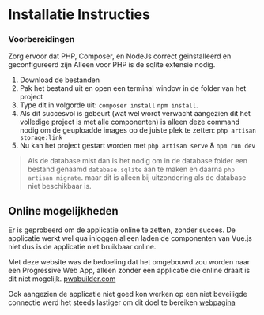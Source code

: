 # Installatie Instructies

### Voorbereidingen

Zorg ervoor dat PHP, Composer, en NodeJs correct geinstalleerd en geconfigureerd zijn
Alleen voor PHP is de sqlite extensie nodig.

1. Download de bestanden
2. Pak het bestand uit en open een terminal window in de folder van het project
3. Type dit in volgorde uit: `composer install` `npm install`.
4. Als dit succesvol is gebeurt (wat wel wordt verwacht aangezien dit het volledige project is met alle componenten) is alleen deze command nodig om de geuploadde images op de juiste plek te zetten: `php artisan storage:link`
5. Nu kan het project gestart worden met `php artisan serve` & `npm run dev`

> Als de database mist dan is het nodig om in de database folder een bestand genaamd `database.sqlite` aan te maken en daarna `php artisan migrate`. maar dit is alleen bij uitzondering als de database niet beschikbaar is.

## Online mogelijkheden

Er is geprobeerd om de applicatie online te zetten, zonder succes.
De applicatie werkt wel qua inloggen alleen laden de componenten van Vue.js niet dus is de applicatie niet bruikbaar online.

Met deze website was de bedoeling dat het omgebouwd zou worden naar een Progressive Web App, alleen zonder een applicatie die online draait is dit niet mogelijk.
[pwabuilder.com](https://www.pwabuilder.com)

Ook aangezien de applicatie niet goed kon werken op een niet beveiligde connectie werd het steeds lastiger om dit doel te bereiken
[webpagina](http://stadsjutters.atwebpages.com)
